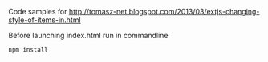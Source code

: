 Code samples for
http://tomasz-net.blogspot.com/2013/03/extjs-changing-style-of-items-in.html

Before launching index.html run in commandline

```bash
npm install
